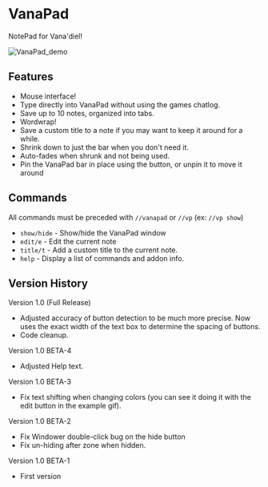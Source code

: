 # VanaPad

NotePad for Vana'diel!

![VanaPad_demo](https://github.com/user-attachments/assets/1af708e4-c2df-469c-923f-5cdccd5b258c)

## Features
- Mouse interface!
- Type directly into VanaPad without using the games chatlog.
- Save up to 10 notes, organized into tabs.
- Wordwrap!
- Save a custom title to a note if you may want to keep it around for a while.
- Shrink down to just the bar when you don't need it.
- Auto-fades when shrunk and not being used.
- Pin the VanaPad bar in place using the button, or unpin it to move it around

## Commands
All commands must be preceded with `//vanapad` or `//vp` (ex: `//vp show`)  
- `show/hide` - Show/hide the VanaPad window
- `edit/e` - Edit the current note
- `title/t` - Add a custom title to the current note.
 - `help` - Display a list of commands and addon info.

## Version History

Version 1.0 (Full Release)
- Adjusted accuracy of button detection to be much more precise. Now uses the exact width of the text box to determine the spacing of buttons.
- Code cleanup.

Version 1.0 BETA-4
- Adjusted Help text.

Version 1.0 BETA-3
- Fix text shifting when changing colors (you can see it doing it with the edit button in the example gif).

Version 1.0 BETA-2
- Fix Windower double-click bug on the hide button
- Fix un-hiding after zone when hidden.

Version 1.0 BETA-1
- First version
